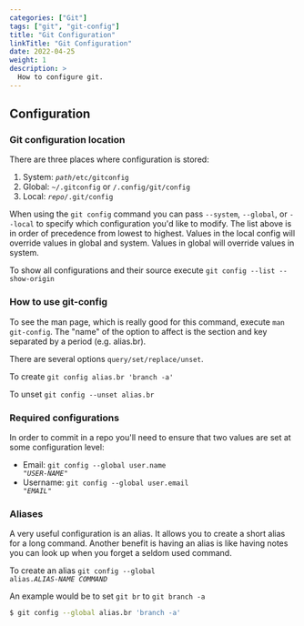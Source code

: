```yaml
---
categories: ["Git"]
tags: ["git", "git-config"]
title: "Git Configuration"
linkTitle: "Git Configuration"
date: 2022-04-25
weight: 1
description: >
  How to configure git.
---
```



## Configuration
### Git configuration location

There are three places where configuration is stored:

1) System: <code><var>path</var>/etc/gitconfig</code>
1) Global: `~/.gitconfig` or `/.config/git/config`
1) Local: <code><var>repo</var>/.git/config</code>

When using the `git config` command you can pass `--system`, `--global`, or `--local` to specify which configuration you'd like to modify.  The list above is in order of precedence from lowest to highest.  Values in the local config will override values in global and system.  Values in global will override values in system.

To show all configurations and their source execute `git config --list --show-origin`

### How to use git-config

To see the man page, which is really good for this command, execute `man git-config`.  The "name" of the option to affect is the section and key separated by a period (e.g. alias.br).

There are several options `query/set/replace/unset`.  

To create `git config alias.br 'branch -a'`

To unset `git config --unset alias.br`


### Required configurations

In order to commit in a repo you'll need to ensure that two values are set at some configuration level:

* Email: <code>git config --global user.name "<var>USER-NAME</var>"</code>
* Username: <code>git config --global user.email "<var>EMAIL</var>"</code>

### Aliases

A very useful configuration is an alias.  It allows you to create a short alias for a long command.  Another benefit is having an alias is like having notes you can look up when you forget a seldom used command.

To create an alias <code>git config --global alias.<var>ALIAS-NAME</var> <var>COMMAND</var></code>

An example would be to set `git br` to `git branch -a`
```bash
$ git config --global alias.br 'branch -a'
```